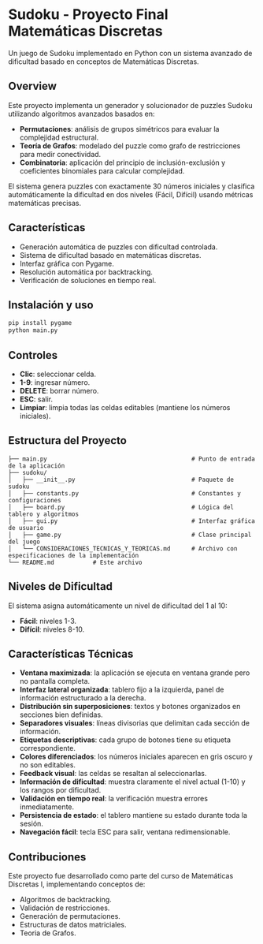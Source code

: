 # Sudoku - Proyecto Final Matemáticas Discretas

Un juego de Sudoku implementado en Python con un sistema avanzado de dificultad basado en conceptos de Matemáticas Discretas.

## Overview

Este proyecto implementa un generador y solucionador de puzzles Sudoku utilizando algoritmos avanzados basados en:

- **Permutaciones**: análisis de grupos simétricos para evaluar la complejidad estructural.
- **Teoría de Grafos**: modelado del puzzle como grafo de restricciones para medir conectividad.
- **Combinatoria**: aplicación del principio de inclusión-exclusión y coeficientes binomiales para calcular complejidad.

El sistema genera puzzles con exactamente 30 números iniciales y clasifica automáticamente la dificultad en dos niveles (Fácil, Difícil) usando métricas matemáticas precisas.

## Características

- Generación automática de puzzles con dificultad controlada.
- Sistema de dificultad basado en matemáticas discretas.
- Interfaz gráfica con Pygame.
- Resolución automática por backtracking.
- Verificación de soluciones en tiempo real.

## Instalación y uso

```bash
pip install pygame
python main.py
```

## Controles

- **Clic**: seleccionar celda.
- **1-9**: ingresar número.
- **DELETE**: borrar número.
- **ESC**: salir.
- **Limpiar**: limpia todas las celdas editables (mantiene los números iniciales).

## Estructura del Proyecto

```
├── main.py                                         # Punto de entrada de la aplicación
├── sudoku/
│   ├── __init__.py                                 # Paquete de sudoku
│   ├── constants.py                                # Constantes y configuraciones
│   ├── board.py                                    # Lógica del tablero y algoritmos
│   ├── gui.py                                      # Interfaz gráfica de usuario
│   ├── game.py                                     # Clase principal del juego
│   └── CONSIDERACIONES_TECNICAS_Y_TEORICAS.md      # Archivo con especificaciones de la implementación
└── README.md           # Este archivo
```

## Niveles de Dificultad

El sistema asigna automáticamente un nivel de dificultad del 1 al 10:
- **Fácil**: niveles 1-3.
- **Difícil**: niveles 8-10.

## Características Técnicas

- **Ventana maximizada**: la aplicación se ejecuta en ventana grande pero no pantalla completa.
- **Interfaz lateral organizada**: tablero fijo a la izquierda, panel de información estructurado a la derecha.
- **Distribución sin superposiciones**: textos y botones organizados en secciones bien definidas.
- **Separadores visuales**: líneas divisorias que delimitan cada sección de información.
- **Etiquetas descriptivas**: cada grupo de botones tiene su etiqueta correspondiente.
- **Colores diferenciados**: los números iniciales aparecen en gris oscuro y no son editables.
- **Feedback visual**: las celdas se resaltan al seleccionarlas.
- **Información de dificultad**: muestra claramente el nivel actual (1-10) y los rangos por dificultad.
- **Validación en tiempo real**: la verificación muestra errores inmediatamente.
- **Persistencia de estado**: el tablero mantiene su estado durante toda la sesión.
- **Navegación fácil**: tecla ESC para salir, ventana redimensionable.

## Contribuciones

Este proyecto fue desarrollado como parte del curso de Matemáticas Discretas I, implementando conceptos de:
- Algoritmos de backtracking.
- Validación de restricciones.
- Generación de permutaciones.
- Estructuras de datos matriciales.
- Teoria de Grafos.

